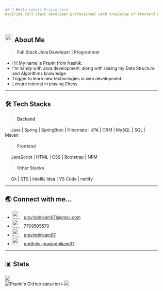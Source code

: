 ```yaml
---
## 👋 Hello cohort Pravin here
Aspiring Full Stack developer professional with knowledge of frontend and backend technologies and 1200+ hours of coding practice and 500+ DSA questions solve. Interested to solve real-world problems Passionate about coding and strongly interested in obtaining a Software Developer position.

---
```

## <img width="26" height="26" alt="about me" src="https://user-images.githubusercontent.com/101383047/189491727-7a027ae4-6a8f-41e5-a38b-34cba60a7a0c.png"> About Me
> #### Full Stack Java Developer | Programmer
<!--<span><img width="30" height="30" alt="javaScript" src="https://user-images.githubusercontent.com/101383047/184540783-5fbe075d-a347-4883-8192-b43925cdd60e.png"></span>-->
- Hi! My name is Pravin from Nashik.
- I'm handy with Java development, along with raising my Data Structure and Algorithms knowledge
- Trigger to learn new technologies in web development.
- Leisure interest in playing Chess.

---

## 🛠️ Tech Stacks

> #### Backend
&nbsp;&nbsp;&nbsp;&nbsp; Java | Spring | SpringBoot | Hibernate | JPA | ORM | MySQL | SQL | Maven

<!--<img width="150" height="40" alt="Java" src="https://user-images.githubusercontent.com/101383047/184539691-6a4c110b-c579-4da6-8680-f94b55ec0e08.jpg"> &nbsp;&nbsp;-->
<!--
&nbsp;&nbsp;&nbsp;&nbsp;&nbsp;<img width="150" height="40" alt="java" src="https://user-images.githubusercontent.com/101383047/184546737-653a6a0d-7b45-4289-9745-c80f49d4eabf.png"> &nbsp;&nbsp;
<img width="150" height="40" alt="MySql" src="https://user-images.githubusercontent.com/101383047/184546585-78687104-ddc6-4659-9428-2f55cbe97209.jpg"> &nbsp;&nbsp;
<img width="150" height="40" alt="SQL" src="https://user-images.githubusercontent.com/101383047/184546590-9dabc255-e70e-4b98-973e-3d6b499db456.png"> &nbsp;&nbsp;
<img width="150" height="40" alt="Spring Boot" src="https://user-images.githubusercontent.com/101383047/185401959-576d1433-0ab9-441b-95cf-642d7f429ca5.JPG">
-->

> #### Frontend
&nbsp;&nbsp;&nbsp;&nbsp; JavaScript | HTML | CSS | Bootstrap | NPM

<!--
&nbsp;&nbsp;&nbsp;&nbsp;&nbsp;<img width="150" height="40" alt="JavaScript" src="https://user-images.githubusercontent.com/101383047/184545433-71ec550b-491e-430c-b421-6e6c17243a1f.svg"> &nbsp;&nbsp;
<img width="150" height="40" alt="HTML" src="https://user-images.githubusercontent.com/101383047/184545421-dc3ac584-5cc6-44f6-aa05-7a49c3ff6c8a.svg"> &nbsp;&nbsp;
<img width="150" height="40" alt="CSS" src="https://user-images.githubusercontent.com/101383047/184545427-bbba7861-89eb-48b0-9ef1-7ed5b200b3cc.svg"> &nbsp;&nbsp;
<img width="150" height="50" alt="BootStrap" src="https://user-images.githubusercontent.com/101383047/184547567-f8af7335-0dc9-4bd9-b682-bdb3b867ff23.jpg"> &nbsp;&nbsp;
-->
> #### Other Stacks
&nbsp;&nbsp;&nbsp;&nbsp; Git | STS | IntelliJ Idea | VS Code | netlify

<!--
&nbsp;&nbsp;&nbsp;&nbsp;&nbsp;<img width="150" height="40" alt="Git" src="https://user-images.githubusercontent.com/101383047/184547822-56b2cbc5-83ff-4e65-9d1e-f6065ead1260.jpeg"> &nbsp;&nbsp;
<img width="150" height="40" alt="STS" src="https://user-images.githubusercontent.com/101383047/184547827-4c3c0824-818c-4dd7-9240-c6464d2b878e.png"> &nbsp;&nbsp;
<img width="150" height="40" alt="intelliJ" src="https://user-images.githubusercontent.com/101383047/184547900-ec45f8d1-0dd6-4059-b19b-49a631921060.png"> &nbsp;&nbsp;
<img width="150" height="40" alt="VS Code" src="https://user-images.githubusercontent.com/101383047/184547832-f4283dad-0517-4192-94aa-d42f80214aac.png"> &nbsp;&nbsp;
-->
---
## 🌏 Connect with me...

- <img width="26" height="26" alt="email" src="https://user-images.githubusercontent.com/101383047/189492660-adb48aa4-e0c0-417b-9268-db71d99d389f.png"> &nbsp; pravindnikam07@gmail.com
- <img width="26" height="26" alt="contact" src="https://user-images.githubusercontent.com/101383047/189492709-08990aca-9415-4342-a11b-d82e40231b08.png"> &nbsp; 7709505570
- <img width="26" height="26" alt="LinkedIn" src="https://user-images.githubusercontent.com/101383047/189492379-0165edd5-b873-4df7-b85b-8fe8e624694c.png"> &nbsp; [pravindnikam07](https://www.linkedin.com/in/pravindnikam07/)
- <img width="26" height="26" alt="portfolio" src="https://user-images.githubusercontent.com/101383047/189492615-0328a147-4f33-432b-96d2-afcd69a20e51.png"> &nbsp; [portfolio-pravindnikam07](https://portfolio-pravindnikam07.netlify.app/)

<!--
- Email ID -- pravindnikam07@gmail.com
- Contact -- 7709505570
- [LinkedIn] -- [pravindnikam07](https://www.linkedin.com/in/pravindnikam07/)
- [Portfolio] -- [portfolio-pravindnikam07](https://portfolio-pravindnikam07.netlify.app/)
-->

---
## 📊 Stats
![](https://gpvc.arturio.dev/pravindnikam07)<br/>
![Pravin's  GitHub stats](https://github-readme-streak-stats.herokuapp.com/?user=pravindnikam07&theme=dark&hide_border=true")<br/>
![](https://activity-graph.herokuapp.com/graph?username=pravindnikam07&amp;hide_border=true&amp;bg_color=151515&amp;color=fff&amp;line=f28a00&amp;point=f28a00)<br/>


<!--![Pravin's  GitHub stats](https://github-readme-stats.vercel.app/api/top-langs/?username=pravindnikam07&theme=tokyonight&show_icons=true)
![Pravin's  GitHub stats](https://github-readme-stats.vercel.app/api?username=pravindnikam07&theme=tokyonight&show_icons=true)
![](https://github-readme-stats.vercel.app/api/top-langs/?username=pravindnikam07&theme=cobalt&layout=compact)-->
<!--
<img width="150" height="40" alt="gmail" src="https://user-images.githubusercontent.com/101383047/184548849-a77cc426-250a-48ad-8f2c-4c3b09443cbb.JPG"> &nbsp;&nbsp;
<img width="150" height="40" alt="" src="">
&nbsp;&nbsp;&nbsp;&nbsp;&nbsp;[<img width="150" height="40" alt="linkedIn" src="https://user-images.githubusercontent.com/101383047/184548619-fb141514-6533-4503-b460-02f2e175ab69.JPG">]
[<img width="150" height="40" alt="portfolio" src="https://user-images.githubusercontent.com/101383047/184548410-5be48f00-9364-4b84-a879-6c5b3fc778d2.JPG"> ]
[<img width="150" height="40" alt="portfolio" src="https://user-images.githubusercontent.com/101383047/184548410-5be48f00-9364-4b84-a879-6c5b3fc778d2.JPG"> ](https://portfolio-pravindnikam07.netlify.app/)&nbsp;&nbsp;

**pravindnikam07/pravindnikam07** is a ✨ _special_ ✨ repository because its `README.md` (this file) appears on your GitHub profile.

Here are some ideas to get you started:

- 🔭 I’m currently working on ...
- 🌱 I’m currently learning ...
- 👯 I’m looking to collaborate on ...
- 🤔 I’m looking for help with ...
- 💬 Ask me about ...
- 📫 How to reach me: ...
- 😄 Pronouns: ...
- ⚡ Fun fact: ...
-->
